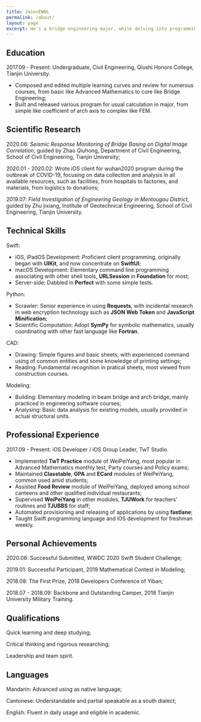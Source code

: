```yaml
---
title: JasonEWNL
permalink: /about/
layout: page
excerpt: He's a bridge engineering major, while delving into programming as an amateur.
---
```


## Education

2017.09 - Present: Undergraduate, Civil Engineering, Qiushi Honors College, Tianjin University.

- Composed and edited multiple learning curves and review for numerous courses, from basic like Advanced Mathematics to core like Bridge Engineering;
- Built and released various program for usual calculation in major, from simple like coefficient of arch axis to complex like FEM.

## Scientific Research

2020.06: _Seismic Response Monitoring of Bridge Basing on Digital Image Correlation_, guided by Zhao Qiuhong, Department of Civil Engineering, School of Civil Engineering, Tianjin University;

2020.01 - 2020.02: Wrote iOS client for wuhan2020 program during the outbreak of COVID-19, focusing on data collection and analysis in all available resources, such as facilities, from hospitals to factories, and materials, from logistics to donations;

2019.07: _Field Investigation of Engineering Geology in Mentougou District_, guided by Zhu jixiang, Institute of Geotechnical Engineering, School of Civil Engineering, Tianjin University.

## Technical Skills

Swift:

- iOS, iPadOS Development: Proficient client programming, originally began with **UIKit**, and now concentrate on **SwiftUI**;
- macOS Development: Elementary command line programming associating with other shell tools, **URLSession** in **Foundation** for most;
- Server-side: Dabbled in **Perfect** with some simple tests.

Python:

- Scrawler: Senior experience in using **Requests**, with incidental research in web encryption technology such as **JSON Web Token** and **JavaScript Minification**;
- Scientific Computation: Adopt **SymPy** for symbolic mathematics, usually coordinating with other fast language like **Fortran**.

CAD:

- Drawing: Simple figures and basic sheets, with experienced command using of common entities and some knowledge of printing settings;
- Reading: Fundamental recognition in pratical sheets, most viewed from construction courses.

Modeling:

- Building: Elementary modeling in beam bridge and arch bridge, mainly practiced in engineering software courses;
- Analysing: Basic data analysis for existing models, usually provided in actual structural units.

## Professional Experience

2017.09 - Present: iOS Developer / iOS Group Leader, TwT Studio.

- Implemented **TwT Practice** module of WeiPeiYang, most popular in Advanced Mathematics monthly test, Party courses and Policy exams;
- Maintained **Classtable**, **GPA** and **ECard** modules of WeiPeiYang, common used amid students;
- Assisted **Food Review** module of WeiPeiYang, deployed among school canteens and other qualified individual restaurants;
- Supervised **WeiPeiYang** in other modules, **TJUWork** for teachers' routines and **TJUBBS** for staff;
- Automated provisioning and releasing of applications by using **fastlane**;
- Taught Swift programming language and iOS development for freshman weekly.

## Personal Achievements

2020.06: Successful Submitted, WWDC 2020 Swift Student Challenge;

2019.01: Successful Participant, 2019 Mathematical Contest in Modeling;

2018.08: The First Prize, 2018 Developers Conference of Yiban;

2018.07 - 2018.09: Backbone and Outstanding Camper, 2018 Tianjin University Military Training.

## Qualifications

Quick learning and deep studying;

Critical thinking and rigorous researching;

Leadership and team spirit.

## Languages

Mandarin: Advanced using as native language;

Cantonese: Understandable and partial speakable as a south dialect;

English: Fluent in daily usage and eligible in academic.